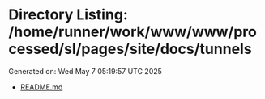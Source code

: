 # Directory Listing: /home/runner/work/www/www/processed/sl/pages/site/docs/tunnels
Generated on: Wed May  7 05:19:57 UTC 2025

- [README.md](README.md)
